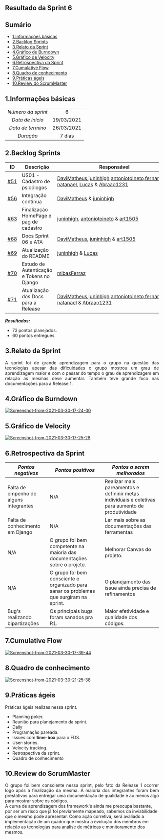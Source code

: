 ## Resultado da Sprint 6

## Sumário


- [1.Informações básicas](#1informações-básicas)
- [2.Backlog Sprints](#2backlog-sprints)
- [3.Relato da Sprint](#3relato-da-sprint)
- [4.Gráfico de Burndown](#4gráfico-de-burndown)
- [5.Gráfico de Velocity](#5gráfico-de-velocity)
- [6.Retrospectiva da Sprint](#6retrospectiva-da-sprint)
- [7.Cumulative Flow](#7cumulative-flow)
- [8.Quadro de conhecimento](#8quadro-de-conhecimento)
- [9.Práticas ágeis](#9práticas-ágeis)
- [10.Review do ScrumMaster](#10review-do-scrummaster)


## 1.Informações básicas

| | |
|:--:|:--:|
|*Número da sprint*|6|
|*Data de início*|19/03/2021|
|*Data de término*|26/03/2021| 
|*Duração*|7 dias|



## 2.Backlog Sprints

|ID | Descrição | Responsável| Status |
|---|--------------------|--------------|------------- |
|[#51](https://github.com/fga-eps-mds/2020.2-CheeryUP/issues/51) |US01 - Cadastro de psicólogos  | [DaviMatheus](https://github.com/DaviMatheus),[juninhigh](https://github.com/juninhigh),[antoniotoineto](https://github.com/antoniotoineto),[fernandes-natanael](https://github.com/fernandes-natanael), [Lucas](https://github.com/mibasFerraz) & [Abraao1231](https://github.com/Abraao1231) | Parcialmente concluída |
|[#56](https://github.com/fga-eps-mds/2020.2-CheeryUP/issues/56) | Integração contínua | [DaviMatheus](https://github.com/DaviMatheus)  & [juninhigh](https://github.com/juninhigh) | Parcialmente concluída | 
|[#63](https://github.com/fga-eps-mds/2020.2-CheeryUP/issues/63) | Finalização HomePage e pag de cadastro | [juninhigh](https://github.com/juninhigh), [antoniotoineto](https://github.com/antoniotoineto) & [art1505](https://github.com/art1505) | Concluída | 
|[#68](https://github.com/fga-eps-mds/2020.2-CheeryUP/issues/64) | Docs Sprint 06 e ATA  | [DaviMatheus](https://github.com/DaviMatheus), [juninhigh](https://github.com/juninhigh) & [art1505](https://github.com/art1505) | Concluída | 
|[#69](https://github.com/fga-eps-mds/2020.2-CheeryUP/issues/69) | Atualização do README |  [juninhigh](https://github.com/juninhigh) & [Lucas](https://github.com/mibasFerraz)| Concluída | 
|[#70](https://github.com/fga-eps-mds/2020.2-CheeryUP/issues/70) | Estudo de Autenticação e Tokens no Django | [mibasFerraz](https://github.com/mibasFerraz)| Concluída |
|[#71](https://github.com/fga-eps-mds/2020.2-CheeryUP/issues/71) |Atualização dos Docs para a Release | [DaviMatheus](https://github.com/DaviMatheus),[juninhigh](https://github.com/juninhigh),[antoniotoineto](https://github.com/antoniotoineto),[fernandes-natanael](https://github.com/fernandes-natanael) & [Abraao1231](https://github.com/Abraao1231) | Concluída |

***Resultados:***
* 73 pontos planejados.
* 60 pontos entregues.


## 3.Relato da Sprint 
    
<div style="text-align: justify"> 
  A sprint foi de grande aprendizagem para o grupo na questão das tecnologias apesar das dificuldades o grupo mostrou um grau de aprendizagem maior e com o passar do tempo o grau de aprendizagem em relação as mesmas deve aumentar. Também teve grande foco nas documentações para a Release 1.
</div>

## 4.Gráfico de Burndown
<div style="text-align: justify">
    <a href="https://ibb.co/THFd6x1"><img src="https://i.ibb.co/rZ1NYR3/Screenshot-from-2021-03-30-17-24-00.png" alt="Screenshot-from-2021-03-30-17-24-00" border="0"></a>
</div>  

## 5.Gráfico de Velocity
<a href="https://ibb.co/nfxgwn6"><img src="https://i.ibb.co/6bjny1r/Screenshot-from-2021-03-30-17-25-28.png" alt="Screenshot-from-2021-03-30-17-25-28" border="0"></a>

## 6.Retrospectiva da Sprint
|***Pontos negativos*** | ***Pontos positivos*** | ***Pontos a serem melhorados***| 
|--------------|----------------|--------------|
|Falta de empenho de alguns integrantes |N/A| Realizar mais pareamentos e defininir metas individuais e coletivas para aumento de produtividade 
|Falta de conhecimento em Django | N/A | Ler mais sobre as documentações das ferramentas 
| N/A | O grupo foi bem competente na maioria das documentações sobre o projeto. | Melhorar Canvas do projeto.|
| N/A | O grupo foi bem consciente e organizado para sanar os problemas que surgiram na sprint. |   O planejamento das issue ainda precisa de refinamentos
| Bug's realizando bipartizações | Os principais bugs foram sanados pra R1. | Maior efetividade e qualidade dos códigos.|



## 7.Cumulative Flow
<a href="https://ibb.co/dMZgYW6"><img src="https://i.ibb.co/1Qc6WvK/Screenshot-from-2021-03-30-17-39-44.png" alt="Screenshot-from-2021-03-30-17-39-44" border="0"></a>

## 8.Quadro de conhecimento
<a href="https://ibb.co/PTvTb4G"><img src="https://i.ibb.co/Jxwxb2j/Screenshot-from-2021-03-30-21-25-38.png" alt="Screenshot-from-2021-03-30-21-25-38" border="0"></a>

## 9.Práticas ágeis
<div style="text-align: justify">
  Práticas ágeis realizas nessa sprint.  

  - Planning poker.  
  - Reunião para planejamento da sprint.
  - Daily
  - Programação pareada.
  - Issues com **time-box** para o FDS.
  - User-stories.
  - Velocity tracking.
  - Retrospectiva da sprint.
  - Quadro de conhecimento

</div>



## 10.Review do ScrumMaster
<div style="text-align: justify">
    O grupo foi bem consciente nessa sprint, pelo fato da Release 1 ocorrer logo após a finalização da mesma. A maioria dos integrantes foram bem prestativos para entregar uma documentação de qualidade e ao menos algo para mostrar sobre os códigos.
</div>
<div sytles="text-align: justify">
    A curva de aprendizagem dos framework's ainda me preocupa bastante, por ser um risco que já foi previamente mapeado, sabemos da inviabilidade que o mesmo pode apresentar. Como ação corretiva, será avaliado a implementação de um quadro que mostra a evolução dos membros em relação as tecnologias para análise de métricas e monitoramento dos mesmos.
</div>
